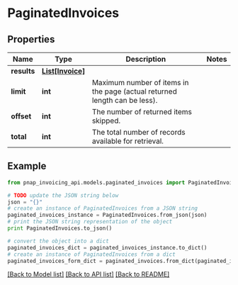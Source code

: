 # PaginatedInvoices


## Properties

Name | Type | Description | Notes
------------ | ------------- | ------------- | -------------
**results** | [**List[Invoice]**](Invoice.md) |  | 
**limit** | **int** | Maximum number of items in the page (actual returned length can be less). | 
**offset** | **int** | The number of returned items skipped. | 
**total** | **int** | The total number of records available for retrieval. | 

## Example

```python
from pnap_invoicing_api.models.paginated_invoices import PaginatedInvoices

# TODO update the JSON string below
json = "{}"
# create an instance of PaginatedInvoices from a JSON string
paginated_invoices_instance = PaginatedInvoices.from_json(json)
# print the JSON string representation of the object
print PaginatedInvoices.to_json()

# convert the object into a dict
paginated_invoices_dict = paginated_invoices_instance.to_dict()
# create an instance of PaginatedInvoices from a dict
paginated_invoices_form_dict = paginated_invoices.from_dict(paginated_invoices_dict)
```
[[Back to Model list]](../README.md#documentation-for-models) [[Back to API list]](../README.md#documentation-for-api-endpoints) [[Back to README]](../README.md)


